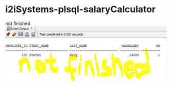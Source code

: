 # i2iSystems-plsql-salaryCalculator
not finished
![alt text](https://raw.githubusercontent.com/overdoseflow/i2iSystems-plsql-salaryCalculator/master/salary.JPG)
